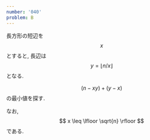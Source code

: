 ```yaml
---
number: '040'
problem: B
---
```

長方形の短辺を $$ x $$ とすると, 長辺は $$ y = \lfloor n/x \rfloor $$ となる.

$$ (n-xy) + (y-x) $$ の最小値を探す.

なお, $$ x \leq \lfloor \sqrt{n} \rfloor $$ である.
